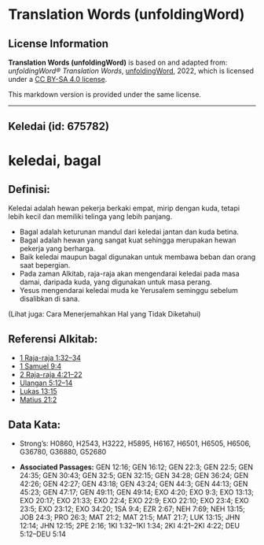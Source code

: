 # Translation Words (unfoldingWord)

## License Information

**Translation Words (unfoldingWord)** is based on and adapted from: _unfoldingWord® Translation Words_, [unfoldingWord](https://unfoldingword.org/utw), 2022, which is licensed under a [CC BY-SA 4.0 license](https://creativecommons.org/licenses/by-sa/4.0/legalcode.en).

This markdown version is provided under the same license.



--------------------------------

## Keledai (id: 675782)

keledai, bagal
==============

Definisi:
---------

Keledai adalah hewan pekerja berkaki empat, mirip dengan kuda, tetapi lebih kecil dan memiliki telinga yang lebih panjang.

* Bagal adalah keturunan mandul dari keledai jantan dan kuda betina.
* Bagal adalah hewan yang sangat kuat sehingga merupakan hewan pekerja yang berharga.
* Baik keledai maupun bagal digunakan untuk membawa beban dan orang saat bepergian.
* Pada zaman Alkitab, raja\-raja akan mengendarai keledai pada masa damai, daripada kuda, yang digunakan untuk masa perang.
* Yesus mengendarai keledai muda ke Yerusalem seminggu sebelum disalibkan di sana.

(Lihat juga: Cara Menerjemahkan Hal yang Tidak Diketahui)

Referensi Alkitab:
------------------

* [1 Raja\-raja 1:32–34](https://ref.ly/1Kgs0:0)
* [1 Samuel 9:4](https://ref.ly/1Sam0:0)
* [2 Raja\-raja 4:21–22](https://ref.ly/2Kgs0:0)
* [Ulangan 5:12–14](https://ref.ly/Deut5:12-Deut5:14)
* [Lukas 13:15](https://ref.ly/Luke13:15)
* [Matius 21:2](https://ref.ly/Matt21:2)

Data Kata:
----------

* Strong’s: H0860, H2543, H3222, H5895, H6167, H6501, H6505, H6506, G36780, G36880, G52680

* **Associated Passages:** GEN 12:16; GEN 16:12; GEN 22:3; GEN 22:5; GEN 24:35; GEN 30:43; GEN 32:5; GEN 32:15; GEN 34:28; GEN 36:24; GEN 42:26; GEN 42:27; GEN 43:18; GEN 43:24; GEN 44:3; GEN 44:13; GEN 45:23; GEN 47:17; GEN 49:11; GEN 49:14; EXO 4:20; EXO 9:3; EXO 13:13; EXO 20:17; EXO 21:33; EXO 22:4; EXO 22:9; EXO 22:10; EXO 23:4; EXO 23:5; EXO 23:12; EXO 34:20; 1SA 9:4; EZR 2:67; NEH 7:69; NEH 13:15; JOB 24:3; PRO 26:3; MAT 21:2; MAT 21:5; MAT 21:7; LUK 13:15; JHN 12:14; JHN 12:15; 2PE 2:16; 1KI 1:32–1KI 1:34; 2KI 4:21–2KI 4:22; DEU 5:12–DEU 5:14


